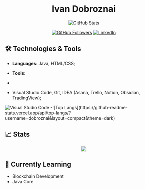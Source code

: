 <h1 align="center"><strong>Ivan Dobroznai</strong></h1>


<p align="center">
  <img src="https://github-readme-stats.vercel.app/api?username=dobroznai&show_icons=true&theme=dark" alt="GitHub Stats" />
</p>

<p align="center" styles="border: Solid">
  <a href="https://github.com/dobroznai"><img src="https://img.shields.io/github/followers/dobroznai?style=social" alt="GitHub Followers"></a>
<!--   <a href="https://twitter.com/vanrest_trader"><img src="https://img.shields.io/twitter/follow/vanrest_trader?style=social" alt="Twitter Follow">X</a> -->
  <a href="https://www.linkedin.com/in/dobroznai"><img src="https://img.shields.io/badge/LinkedIn-Profile-blue?style=flat&logo=linkedin" alt="LinkedIn"></a>
</p>

## 🛠 Technologies & Tools
- **Languages**: Java, HTML/CSS;
- **Tools**:

-
- Visual Studio Code, Git, IDEA (Asana, Trello, Notion, Obsidian, TradingView);
<img src="https://res.cloudinary.com/canonical/image/fetch/c_limit,f_auto,q_auto,fl_sanitize,c_fill,w_960,h_480/https://ubuntu.com/wp-content/uploads/c9f4/visualstudio_code-card.png" alt="Visual Studio Code">
-![Top Langs](https://github-readme-stats.vercel.app/api/top-langs/?username=dobroznai&layout=compact&theme=dark)

## 📈 Stats
<p align="center">
  <img src="https://github-readme-streak-stats.herokuapp.com/?user=dobroznai&theme=dark" />
</p>

## 🌱 Currently Learning
- Blockchain Development
- Java Core


